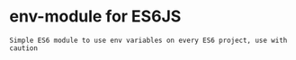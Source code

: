 # env-module for ES6JS

```Simple ES6 module to use env variables on every ES6 project, use with caution```